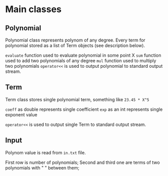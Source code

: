 # Main classes

## Polynomial

Polynomial class represents polynom of any degree. Every term for polynomial stored as a
list of Term objects (see description below).

`evaluate` function used to evaluate polynomial in some point X
`sum` function used to add two polynomials of any degree
`mul` function used to multiply two polynomials
`operator<<` is used to output polynomial to standard output stream.


## Term

Term class stores single polynomial term, something like `23.45 * X^5`

`coeff` as double represents single coefficient
`exp` as an int represents single exponent value

`operator<<` is used to output single Term  to standard output stream.


## Input

Polynom value is read from `in.txt` file.

First row is number of polynomials;
Second and third one are terms of two polynomials with  " " between them;


